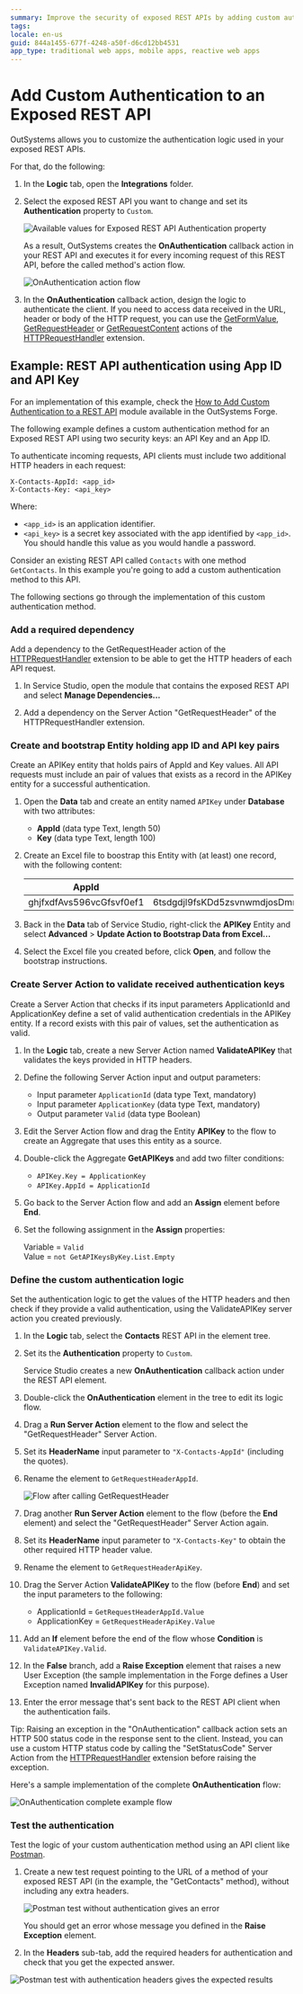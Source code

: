 ```yaml
---
summary: Improve the security of exposed REST APIs by adding custom authentication logic.
tags: 
locale: en-us
guid: 844a1455-677f-4248-a50f-d6cd12bb4531
app_type: traditional web apps, mobile apps, reactive web apps
---
```


# Add Custom Authentication to an Exposed REST API


OutSystems allows you to customize the authentication logic used in your exposed REST APIs.

For that, do the following:

1. In the **Logic** tab, open the **Integrations** folder.

1. Select the exposed REST API you want to change and set its **Authentication** property to `Custom`.

    ![Available values for Exposed REST API Authentication property](images/ss-rest-authentication-options.png)

    As a result, OutSystems creates the **OnAuthentication** callback action in your REST API and executes it for every incoming request of this REST API, before the called method's action flow.

    ![OnAuthentication action flow](images/ss-rest-onauthentication-custom-flow.png)

1. In the **OnAuthentication** callback action, design the logic to authenticate the client. If you need to access data received in the URL, header or body of the HTTP request, you can use the [GetFormValue](../../../ref/apis/auto/httprequesthandler-api.final.md#GetFormValue), [GetRequestHeader](../../../ref/apis/auto/httprequesthandler-api.final.md#GetRequestHeader) or [GetRequestContent](../../../ref/apis/auto/httprequesthandler-api.final.md#GetRequestContent) actions of the [HTTPRequestHandler](../../../ref/apis/auto/httprequesthandler-api.final.md) extension.

## Example: REST API authentication using App ID and API Key

<div class="info" markdown="1">

For an implementation of this example, check the [How to Add Custom Authentication to a REST API](https://www.outsystems.com/forge/component-overview/927/how-to-add-custom-authentication-to-a-rest-api) module available in the OutSystems Forge.

</div>

The following example defines a custom authentication method for an Exposed REST API using two security keys: an API Key and an App ID.

To authenticate incoming requests, API clients must include two additional HTTP headers in each request:

```
X-Contacts-AppId: <app_id>
X-Contacts-Key: <api_key>
```

Where:

* `<app_id>` is an application identifier.
* `<api_key>` is a secret key associated with the app identified by `<app_id>`. You should handle this value as you would handle a password.

Consider an existing REST API called `Contacts` with one method `GetContacts`. In this example you're going to add a custom authentication method to this API.

The following sections go through the implementation of this custom authentication method.

### Add a required dependency

Add a dependency to the GetRequestHeader action of the [HTTPRequestHandler](../../../ref/apis/auto/httprequesthandler-api.final.md) extension to be able to get the HTTP headers of each API request.

1. In Service Studio, open the module that contains the exposed REST API and select **Manage Dependencies...**

1. Add a dependency on the Server Action "GetRequestHeader" of the HTTPRequestHandler extension.

### Create and bootstrap Entity holding app ID and API key pairs

Create an APIKey entity that holds pairs of AppId and Key values. All API requests must include an pair of values that exists as a record in the APIKey entity for a successful authentication.

1. Open the **Data** tab and create an entity named `APIKey` under **Database** with two attributes:

    * **AppId** (data type Text, length 50)
    * **Key** (data type Text, length 100)

1. Create an Excel file to boostrap this Entity with (at least) one record, with the following content:

    AppId | Key
    ------|-----
    ghjfxdfAvs596vcGfsvf0ef1 | 6tsdgdjl9fsKDd5zsvnwmdjosDmrufbs93susadLHDvjfhbnwtTRbsnucnrb

1. Back in the **Data** tab of Service Studio, right-click the **APIKey** Entity and select **Advanced** > **Update Action to Bootstrap Data from Excel...**

1. Select the Excel file you created before, click **Open**, and follow the bootstrap instructions.

### Create Server Action to validate received authentication keys

Create a Server Action that checks if its input parameters ApplicationId and ApplicationKey define a set of valid authentication credentials in the APIKey entity. If a record exists with this pair of values, set the authentication as valid.

1. In the **Logic** tab, create a new Server Action named **ValidateAPIKey** that validates the keys provided in HTTP headers.

1. Define the following Server Action input and output parameters:

    * Input parameter `ApplicationId` (data type Text, mandatory)
    * Input parameter `ApplicationKey` (data type Text, mandatory)
    * Output parameter `Valid` (data type Boolean)

1. Edit the Server Action flow and drag the Entity **APIKey** to the flow to create an Aggregate that uses this entity as a source.

1. Double-click the Aggregate **GetAPIKeys** and add two filter conditions:

    * `APIKey.Key = ApplicationKey`
    * `APIKey.AppId = ApplicationId`

1. Go back to the Server Action flow and add an **Assign** element before **End**.

1. Set the following assignment in the **Assign** properties:

    Variable = `Valid`  
    Value = `not GetAPIKeysByKey.List.Empty`

### Define the custom authentication logic

Set the authentication logic to get the values of the HTTP headers and then check if they provide a valid authentication, using the ValidateAPIKey server action you created previously.

1. In the **Logic** tab, select the **Contacts** REST API in the element tree.

1. Set its the **Authentication** property to `Custom`.

    Service Studio creates a new **OnAuthentication** callback action under the REST API element.

1. Double-click the **OnAuthentication** element in the tree to edit its logic flow.

1. Drag a **Run Server Action** element to the flow and select the "GetRequestHeader" Server Action.

1. Set its **HeaderName** input parameter to `"X-Contacts-AppId"` (including the quotes).

1. Rename the element to `GetRequestHeaderAppId`.

    ![Flow after calling GetRequestHeader](images/rest-custom-auth-getrequestheader-ss.png)

1. Drag another **Run Server Action** element to the flow (before the **End** element) and select the "GetRequestHeader" Server Action again.

1. Set its **HeaderName** input parameter to `"X-Contacts-Key"` to obtain the other required HTTP header value.

1. Rename the element to `GetRequestHeaderApiKey`.

1. Drag the Server Action **ValidateAPIKey** to the flow (before **End**) and set the input parameters to the following:

    * ApplicationId = `GetRequestHeaderAppId.Value`
    * ApplicationKey = `GetRequestHeaderApiKey.Value`

1. Add an **If** element before the end of the flow whose **Condition** is `ValidateAPIKey.Valid`.

1. In the **False** branch, add a **Raise Exception** element that raises a new User Exception (the sample implementation in the Forge defines a User Exception named **InvalidAPIKey** for this purpose).

1. Enter the error message that's sent back to the REST API client when the authentication fails.

<div class="info" markdown="1">

Tip: Raising an exception in the "OnAuthentication" callback action sets an HTTP 500 status code in the response sent to the client. Instead, you can use a custom HTTP status code by calling the "SetStatusCode" Server Action from the [HTTPRequestHandler](../../../ref/apis/auto/httprequesthandler-api.final.md) extension before raising the exception.

</div>

Here's a sample implementation of the complete **OnAuthentication** flow:

![OnAuthentication complete example flow](images/rest-custom-auth-example-ss.png)

### Test the authentication

Test the logic of your custom authentication method using an API client like [Postman](https://www.postman.com/downloads/).

1. Create a new test request pointing to the URL of a method of your exposed REST API (in the example, the "GetContacts" method), without including any extra headers.

    ![Postman test without authentication gives an error](images/rest-custom-auth-example-error.png)

    You should get an error whose message you defined in the **Raise Exception** element.

1. In the **Headers** sub-tab, add the required headers for authentication and check that you get the expected answer.

![Postman test with authentication headers gives the expected results](images/rest-custom-auth-example-success.png)
